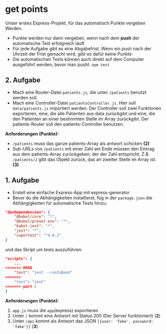 # get points

Unser erstes Express-Projekt, für das automatisch Punkte vergeben Werden.

- Punkte werden nur dann vergeben, wenn nach dem **push** der automatische Test erfolgreich läuft
- Für jede Aufgabe gibt es eine Abgabefrist. Wenn ein push nach der Uhrzeit der Frist gemacht wird, gibt es dafür keine Punkte
- Die automatischen Tests können auch direkt auf dem Computer ausgeführt werden, bevor man pusht: `npm test`

## 2. Aufgabe
- Mach eine Router-Datei `patients.js`, die unter `/patients` benutzt werden soll.
- Mach eine Controller-Datei `patientsController.js`. Hier soll `data/patients.js` importiert werden. Der Controller soll zwei Funktionen exportieren, eine, die alle Patienten aus data zurückgibt und eine, die den Patienten an einer bestimmten Stelle im Array zurückgibt. Der patients-Router soll den patients-Controller benutzen.

**Anforderungen (Punkte):**
- `/patients` muss das ganze patients-Array als antwort schicken **(2)**
- Sub-URLs von `/patients` mit einer Zahl am Ende müssen den Eintrag aus dem patients-Array zurückgeben, der der Zahl entspricht. Z.B. `/patients/2` gibt das Objekt zurück, das an zweiter Stelle im Array ist. **(3)**

## 1. Aufgabe
- Erstell eine einfache Express-App mit express-generator
- Bevor du die Abhängigkeiten installierst, füg in der `package.json` die Abhängigkeiten für automatische Tests hinzu:
```json
"devDependencies": {
    "@babel/core": "*",
    "@babel/preset-env": "*",
    "babel-jest": "*",
    "jest": "*",
    "supertest": "^4.0.2"
}
```
und das Skript um tests auszuführen:
```json
"scripts": {
    ...
<<<<<<< HEAD
    "test": "jest --runInBand"
=======
    "test": "jest"
>>>>>>> part-2
}
```

**Anforderungen (Punkte):**
1. `app.js` muss die `app`(express) exportieren
1. Unter `/` kommt eine Antwort mit Status 200 (Der Server funktioniert) (**2**)
2. Unter `/api` kommt als Antwort das JSON `[{user: 'fake', password: 'fake'}]` (**3**)
